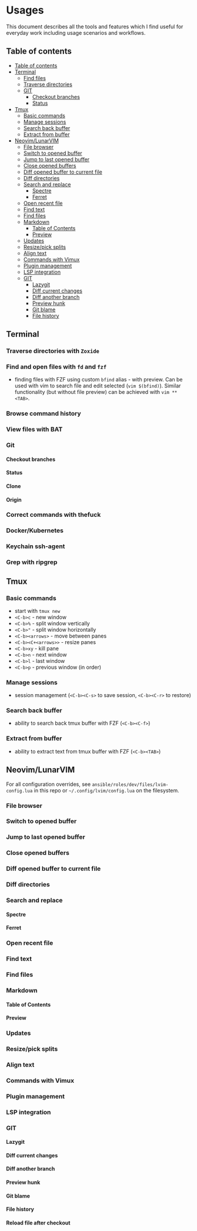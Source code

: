 # Usages

This document describes all the tools and features which I find useful for everyday work including usage scenarios and workflows.

## Table of contents

* [Table of contents](#table-of-contents)
* [Terminal](#terminal)
  * [Find files](#find-files)
  * [Traverse directories](#traverse-directories)
  * [GIT](#git)
    * [Checkout branches](#checkout-branches)
    * [Status](#status)
* [Tmux](#tmux)
  * [Basic commands](#basic-commands)
  * [Manage sessions](#manage-sessions)
  * [Search back buffer](#search-back-buffer)
  * [Extract from buffer](#extract-from-buffer)
* [Neovim/LunarVIM](#neovim/lunarvim)
  * [File browser](#file-browser)
  * [Switch to opened buffer](#switch-to-opened-buffer)
  * [Jump to last opened buffer](#jump-to-last-opened-buffer)
  * [Close opened buffers](#close-opened-buffers)
  * [Diff opened buffer to current file](#diff-opened-buffer-to-current-file)
  * [Diff directories](#diff-directories)
  * [Search and replace](#search-and-replace)
    * [Spectre](#spectre)
    * [Ferret](#ferret)
  * [Open recent file](#open-recent-file)
  * [Find text](#find-text)
  * [Find files](#find-files)
  * [Markdown](#markdown)
    * [Table of Contents](#table-of-contents)
    * [Preview](#preview)
  * [Updates](#updates)
  * [Resize/pick splits](#resize/pick-splits)
  * [Align text](#align-text)
  * [Commands with Vimux](#commands-with-vimux)
  * [Plugin management](#plugin-management)
  * [LSP integration](#lsp-integration)
  * [GIT](#git)
    * [Lazygit](#lazygit)
    * [Diff current changes](#diff-current-changes)
    * [Diff another branch](#diff-another-branch)
    * [Preview hunk](#preview-hunk)
    * [Git blame](#git-blame)
    * [File history](#file-history)

## Terminal

### Traverse directories with `Zoxide`

### Find and open files with `fd` and `fzf`

- finding files with FZF using custom `bfind` alias - with preview. Can be used with vim to search file and edit selected (`vim $(bfind)`). Similar functionality (but without file preview) can be achieved with `vim **<TAB>`.

### Browse command history

### View files with BAT

### Git

#### Checkout branches

#### Status

#### Clone

#### Origin

### Correct commands with thefuck

### Docker/Kubernetes

### Keychain ssh-agent

### Grep with ripgrep

## Tmux

### Basic commands

- start with `tmux new`
- `<C-b>c` - new window
- `<C-b>%` - split window vertically
- `<C-b>"` - split window horizontally
- `<C-b><arrows>` - move between panes
- `<C-b><C+<arrows>>` - resize panes
- `<C-b>xy` - kill pane
- `<C-b>n` - next window
- `<C-b>l` - last window
- `<C-b>p` - previous window (in order)

### Manage sessions

- session management (`<C-b><C-s>` to save session, `<C-b><C-r>` to restore)

### Search back buffer

- ability to search back tmux buffer with FZF (`<C-b><C-f>`)

### Extract from buffer

- ability to extract text from tmux buffer with FZF (`<C-b><TAB>`)

## Neovim/LunarVIM

For all configuration overrides, see `ansible/roles/dev/files/lvim-config.lua` in this repo or `~/.config/lvim/config.lua` on the filesystem.

### File browser

### Switch to opened buffer

### Jump to last opened buffer

### Close opened buffers

### Diff opened buffer to current file

### Diff directories

### Search and replace

#### Spectre

#### Ferret

### Open recent file

### Find text

### Find files

### Markdown

#### Table of Contents

#### Preview

### Updates

### Resize/pick splits

### Align text

### Commands with Vimux

### Plugin management

### LSP integration

### GIT

#### Lazygit

#### Diff current changes

#### Diff another branch

#### Preview hunk

#### Git blame

#### File history

#### Reload file after checkout
